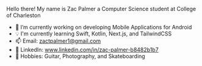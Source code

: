 Hello there! My name is Zac Palmer a Computer Science student at College of Charleston
- 📱 I’m currently working on developing Mobile Applications for Android
- 💡 I'm currently learning Swift, Kotlin, Next.js, and TailwindCSS
- 📫 Email: zactpalmer1@gmail.com
- 🔗 LinkedIn: www.linkedin.com/in/zac-palmer-b8482b1b7
- 🤙 Hobbies: Guitar, Photography, and Skateboarding 


